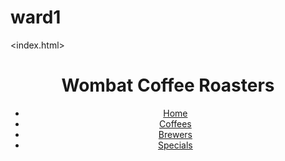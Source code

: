 # ward1
<!doctype html> 
<index.html>

<head>
</head> 
<body> 
<!doctype html>
<head>
  <link rel="stylesheet" type="text/css" href="assets/css/u1v2.css" />
</head>
<body>
  <header class="page-header">
    <h1 id="page-title" class="title">Wombat Coffee Roasters</h1>
    <nav>
      <ul id="main-nav" class="nav">
        <li><a href="index.html">Home</a></li>
        <li><a href="coffees.html">Coffees</a></li>
        <li><a href="brewers.html">Brewers</a></li>
        <li><a href="specials.html" class="featured">Specials</a></li>
      </ul>
    </nav>
  </header>
</body>
</html>
